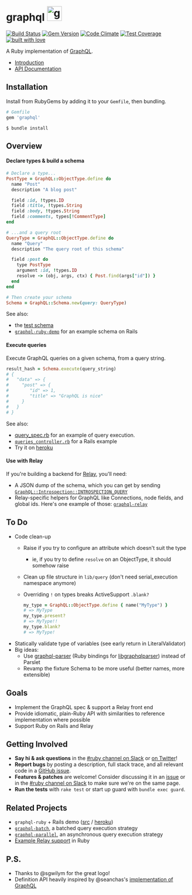 # graphql <img src="https://cloud.githubusercontent.com/assets/2231765/9094460/cb43861e-3b66-11e5-9fbf-71066ff3ab13.png" height=40 alt="graphql-ruby"/>

[![Build Status](https://travis-ci.org/rmosolgo/graphql-ruby.svg?branch=master)](https://travis-ci.org/rmosolgo/graphql-ruby)
[![Gem Version](https://badge.fury.io/rb/graphql.svg)](https://rubygems.org/gems/graphql)
[![Code Climate](https://codeclimate.com/github/rmosolgo/graphql-ruby/badges/gpa.svg)](https://codeclimate.com/github/rmosolgo/graphql-ruby)
[![Test Coverage](https://codeclimate.com/github/rmosolgo/graphql-ruby/badges/coverage.svg)](https://codeclimate.com/github/rmosolgo/graphql-ruby)
[![built with love](https://cloud.githubusercontent.com/assets/2231765/6766607/d07992c6-cfc9-11e4-813f-d9240714dd50.png)](http://rmosolgo.github.io/react-badges/)

A Ruby implementation of [GraphQL](http://graphql.org/).

 - [Introduction](https://github.com/rmosolgo/graphql-ruby/blob/master/guides/introduction.md)
 - [API Documentation](http://www.rubydoc.info/github/rmosolgo/graphql-ruby)

## Installation

Install from RubyGems by adding it to your `Gemfile`, then bundling.

```ruby
# Gemfile
gem 'graphql'
```

```
$ bundle install
```

## Overview

#### Declare types & build a schema

```ruby
# Declare a type...
PostType = GraphQL::ObjectType.define do
  name "Post"
  description "A blog post"

  field :id, !types.ID
  field :title, !types.String
  field :body, !types.String
  field :comments, types[!CommentType]
end

# ...and a query root
QueryType = GraphQL::ObjectType.define do
  name "Query"
  description "The query root of this schema"

  field :post do
    type PostType
    argument :id, !types.ID
    resolve -> (obj, args, ctx) { Post.find(args["id"]) }
  end
end

# Then create your schema
Schema = GraphQL::Schema.new(query: QueryType)
```

See also:
  - the [test schema](https://github.com/rmosolgo/graphql-ruby/blob/master/spec/support/dairy_app.rb)
  - [`graphql-ruby-demo`](https://github.com/rmosolgo/graphql-ruby-demo) for an example schema on Rails

#### Execute queries

Execute GraphQL queries on a given schema, from a query string.

```ruby
result_hash = Schema.execute(query_string)
# {
#   "data" => {
#     "post" => {
#        "id" => 1,
#        "title" => "GraphQL is nice"
#     }
#   }
# }
```

See also:
  - [query_spec.rb](https://github.com/rmosolgo/graphql-ruby/blob/master/spec/graphql/query_spec.rb) for an example of query execution.
  -  [`queries_controller.rb`](https://github.com/rmosolgo/graphql-ruby-demo/blob/master/app/controllers/queries_controller.rb) for a Rails example
  - Try it on [heroku](http://graphql-ruby-demo.herokuapp.com)

#### Use with Relay

If you're building a backend for [Relay](http://facebook.github.io/relay/), you'll need:

- A JSON dump of the schema, which you can get by sending [`GraphQL::Introspection::INTROSPECTION_QUERY`](https://github.com/rmosolgo/graphql-ruby/blob/master/lib/graphql/introspection/introspection_query.rb)
- Relay-specific helpers for GraphQL like Connections, node fields, and global ids. Here's one example of those: [`graphql-relay`](https://github.com/rmosolgo/graphql-relay-ruby)


## To Do

- Code clean-up
  - Raise if you try to configure an attribute which doesn't suit the type
    - ie, if you try to define `resolve` on an ObjectType, it should somehow raise
  - Clean up file structure in `lib/query` (don't need serial_execution namespace anymore)
  - Overriding `!` on types breaks ActiveSupport `.blank?`

    ```ruby
    my_type = GraphQL::ObjectType.define { name("MyType") }
    # => MyType
    my_type.present?
    # => MyType!!
    my_type.blank?
    # => MyType!
    ```
- Statically validate type of variables (see early return in LiteralValidator)
- Big ideas:
  - Use [graphql-parser](https://github.com/shopify/graphql-parser) (Ruby bindings for [libgraphqlparser](https://github.com/graphql/libgraphqlparser)) instead of Parslet
  - Revamp the fixture Schema to be more useful (better names, more extensible)

## Goals

- Implement the GraphQL spec & support a Relay front end
- Provide idiomatic, plain-Ruby API with similarities to reference implementation where possible
- Support Ruby on Rails and Relay

## Getting Involved

- __Say hi & ask questions__ in the [#ruby channel on Slack](https://graphql-slack.herokuapp.com/) or [on Twitter](https://twitter.com/rmosolgo)!
- __Report bugs__ by posting a description, full stack trace, and all relevant code in a  [GitHub issue](https://github.com/rmosolgo/graphql-ruby/issues).
- __Features & patches__ are welcome! Consider discussing it in an [issue](https://github.com/rmosolgo/graphql-ruby/issues) or in the [#ruby channel on Slack](https://graphql-slack.herokuapp.com/) to make sure we're on the same page.
- __Run the tests__ with `rake test` or start up guard with `bundle exec guard`.

## Related Projects

- `graphql-ruby` + Rails demo ([src](https://github.com/rmosolgo/graphql-ruby-demo) / [heroku](http://graphql-ruby-demo.herokuapp.com))
- [`graphql-batch`](https://github.com/shopify/graphql-batch), a batched query execution strategy
- [`graphql-parallel`](https://github.com/rmosolgo/graphql-parallel), an asynchronous query execution strategy
- [Example Relay support](https://github.com/rmosolgo/graphql-relay-ruby) in Ruby

## P.S.

- Thanks to @sgwilym for the great logo!
- Definition API heavily inspired by @seanchas's [implementation of GraphQL](https://github.com/seanchas/graphql)
